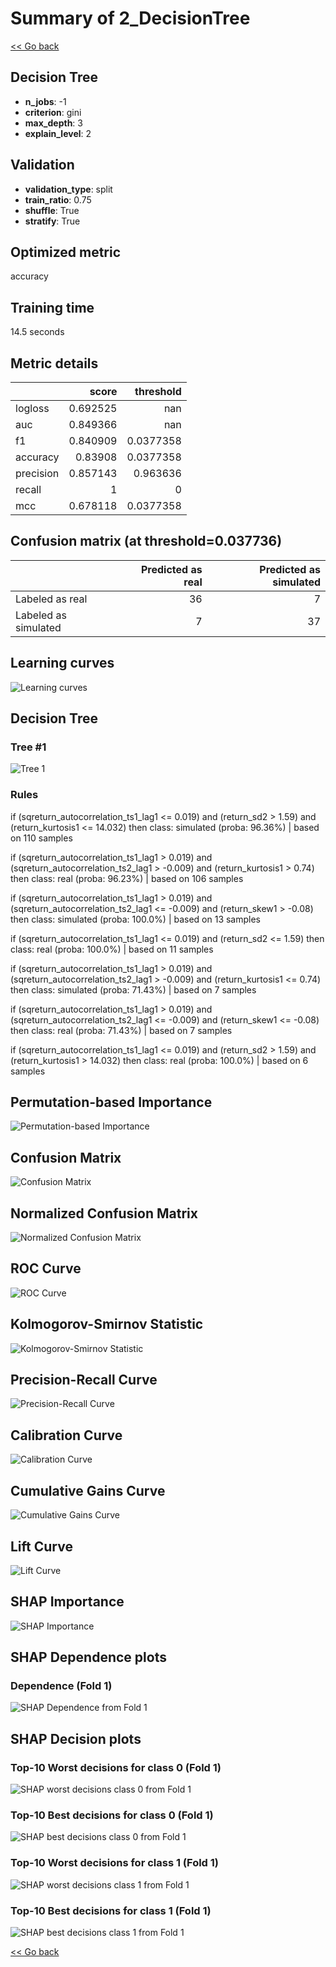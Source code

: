 # Summary of 2_DecisionTree

[<< Go back](../README.md)


## Decision Tree
- **n_jobs**: -1
- **criterion**: gini
- **max_depth**: 3
- **explain_level**: 2

## Validation
 - **validation_type**: split
 - **train_ratio**: 0.75
 - **shuffle**: True
 - **stratify**: True

## Optimized metric
accuracy

## Training time

14.5 seconds

## Metric details
|           |    score |   threshold |
|:----------|---------:|------------:|
| logloss   | 0.692525 | nan         |
| auc       | 0.849366 | nan         |
| f1        | 0.840909 |   0.0377358 |
| accuracy  | 0.83908  |   0.0377358 |
| precision | 0.857143 |   0.963636  |
| recall    | 1        |   0         |
| mcc       | 0.678118 |   0.0377358 |


## Confusion matrix (at threshold=0.037736)
|                      |   Predicted as real |   Predicted as simulated |
|:---------------------|--------------------:|-------------------------:|
| Labeled as real      |                  36 |                        7 |
| Labeled as simulated |                   7 |                       37 |

## Learning curves
![Learning curves](learning_curves.png)

## Decision Tree 

### Tree #1
![Tree 1](learner_fold_0_tree.svg)

### Rules

if (sqreturn_autocorrelation_ts1_lag1 <= 0.019) and (return_sd2 > 1.59) and (return_kurtosis1 <= 14.032) then class: simulated (proba: 96.36%) | based on 110 samples

if (sqreturn_autocorrelation_ts1_lag1 > 0.019) and (sqreturn_autocorrelation_ts2_lag1 > -0.009) and (return_kurtosis1 > 0.74) then class: real (proba: 96.23%) | based on 106 samples

if (sqreturn_autocorrelation_ts1_lag1 > 0.019) and (sqreturn_autocorrelation_ts2_lag1 <= -0.009) and (return_skew1 > -0.08) then class: simulated (proba: 100.0%) | based on 13 samples

if (sqreturn_autocorrelation_ts1_lag1 <= 0.019) and (return_sd2 <= 1.59) then class: real (proba: 100.0%) | based on 11 samples

if (sqreturn_autocorrelation_ts1_lag1 > 0.019) and (sqreturn_autocorrelation_ts2_lag1 > -0.009) and (return_kurtosis1 <= 0.74) then class: simulated (proba: 71.43%) | based on 7 samples

if (sqreturn_autocorrelation_ts1_lag1 > 0.019) and (sqreturn_autocorrelation_ts2_lag1 <= -0.009) and (return_skew1 <= -0.08) then class: real (proba: 71.43%) | based on 7 samples

if (sqreturn_autocorrelation_ts1_lag1 <= 0.019) and (return_sd2 > 1.59) and (return_kurtosis1 > 14.032) then class: real (proba: 100.0%) | based on 6 samples





## Permutation-based Importance
![Permutation-based Importance](permutation_importance.png)
## Confusion Matrix

![Confusion Matrix](confusion_matrix.png)


## Normalized Confusion Matrix

![Normalized Confusion Matrix](confusion_matrix_normalized.png)


## ROC Curve

![ROC Curve](roc_curve.png)


## Kolmogorov-Smirnov Statistic

![Kolmogorov-Smirnov Statistic](ks_statistic.png)


## Precision-Recall Curve

![Precision-Recall Curve](precision_recall_curve.png)


## Calibration Curve

![Calibration Curve](calibration_curve_curve.png)


## Cumulative Gains Curve

![Cumulative Gains Curve](cumulative_gains_curve.png)


## Lift Curve

![Lift Curve](lift_curve.png)



## SHAP Importance
![SHAP Importance](shap_importance.png)

## SHAP Dependence plots

### Dependence (Fold 1)
![SHAP Dependence from Fold 1](learner_fold_0_shap_dependence.png)

## SHAP Decision plots

### Top-10 Worst decisions for class 0 (Fold 1)
![SHAP worst decisions class 0 from Fold 1](learner_fold_0_shap_class_0_worst_decisions.png)
### Top-10 Best decisions for class 0 (Fold 1)
![SHAP best decisions class 0 from Fold 1](learner_fold_0_shap_class_0_best_decisions.png)
### Top-10 Worst decisions for class 1 (Fold 1)
![SHAP worst decisions class 1 from Fold 1](learner_fold_0_shap_class_1_worst_decisions.png)
### Top-10 Best decisions for class 1 (Fold 1)
![SHAP best decisions class 1 from Fold 1](learner_fold_0_shap_class_1_best_decisions.png)

[<< Go back](../README.md)

